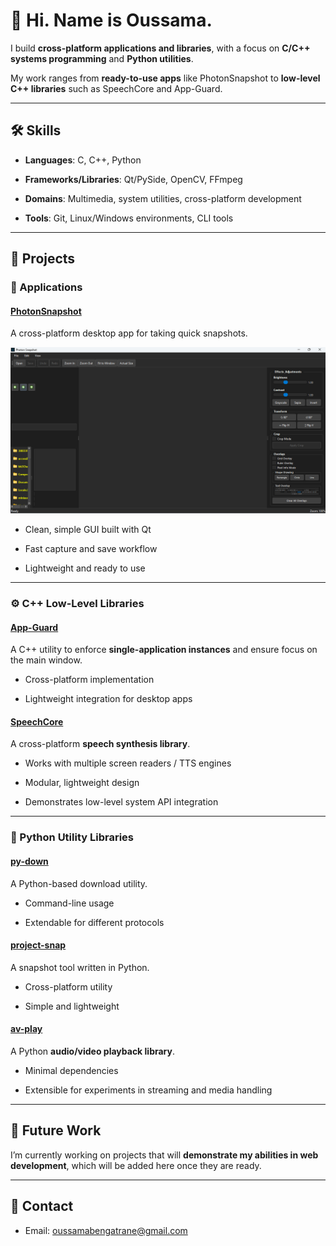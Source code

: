 # 👋 Hi. Name is Oussama.



I build **cross-platform applications and libraries**, with a focus on **C/C++ systems programming** and **Python utilities**.  

My work ranges from **ready-to-use apps** like PhotonSnapshot to **low-level C++ libraries** such as SpeechCore and App-Guard.  



---



## 🛠 Skills  



- **Languages**: C, C++, Python  

- **Frameworks/Libraries**: Qt/PySide, OpenCV, FFmpeg  

- **Domains**: Multimedia, system utilities, cross-platform development  

- **Tools**: Git, Linux/Windows environments, CLI tools  



---



## 🚀 Projects  



### 📸 Applications  

#### [PhotonSnapshot](https://github.com/still-standing88/photon-snapshot)  

A cross-platform desktop app for taking quick snapshots.  



![PhotonSnapshot Screenshot](https://github.com/still-standing88/photon-snapshot/blob/main/assets/app-Screenshot.png)  



- Clean, simple GUI built with Qt  

- Fast capture and save workflow  

- Lightweight and ready to use  



---



### ⚙️ C++ Low-Level Libraries  

#### [App-Guard](https://github.com/still-standing88/app-guard)  

A C++ utility to enforce **single-application instances** and ensure focus on the main window.  



- Cross-platform implementation  

- Lightweight integration for desktop apps  



#### [SpeechCore](https://github.com/still-standing88/speech-core)  

A cross-platform **speech synthesis library**.  



- Works with multiple screen readers / TTS engines  

- Modular, lightweight design  

- Demonstrates low-level system API integration  



---



### 🧰 Python Utility Libraries  

#### [py-down](https://github.com/still-standing88/py-down)  

A Python-based download utility.  



- Command-line usage  

- Extendable for different protocols  



#### [project-snap](https://github.com/still-standing88/project-snap)  

A snapshot tool written in Python.  



- Cross-platform utility  

- Simple and lightweight  



#### [av-play](https://github.com/still-standing88/av-play)  

A Python **audio/video playback library**.  



- Minimal dependencies  

- Extensible for experiments in streaming and media handling  



---



## 🔮 Future Work  

I’m currently working on projects that will **demonstrate my abilities in web development**, which will be added here once they are ready.  



---



## 📩 Contact  

- Email: [oussamabengatrane@gmail.com](mailto:oussamabengatrane@gmail.com)





